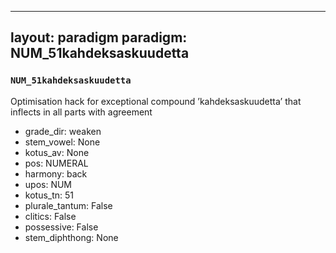
---
layout: paradigm
paradigm: NUM_51kahdeksaskuudetta
---
### ` NUM_51kahdeksaskuudetta `

Optimisation hack for exceptional compound ’kahdeksaskuudetta’ that inflects in all parts with agreement
* grade_dir: weaken
* stem_vowel: None
* kotus_av: None
* pos: NUMERAL
* harmony: back
* upos: NUM
* kotus_tn: 51
* plurale_tantum: False
* clitics: False
* possessive: False
* stem_diphthong: None
